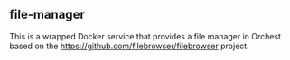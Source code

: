 ## file-manager

This is a wrapped Docker service that provides a file manager in Orchest based
on the https://github.com/filebrowser/filebrowser project.

